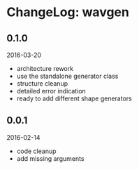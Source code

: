 # ChangeLog: wavgen

## 0.1.0
2016-03-20
- architecture rework
- use the standalone generator class
- structure cleanup
- detailed error indication
- ready to add different shape generators

## 0.0.1
2016-02-14
- code cleanup
- add missing arguments
